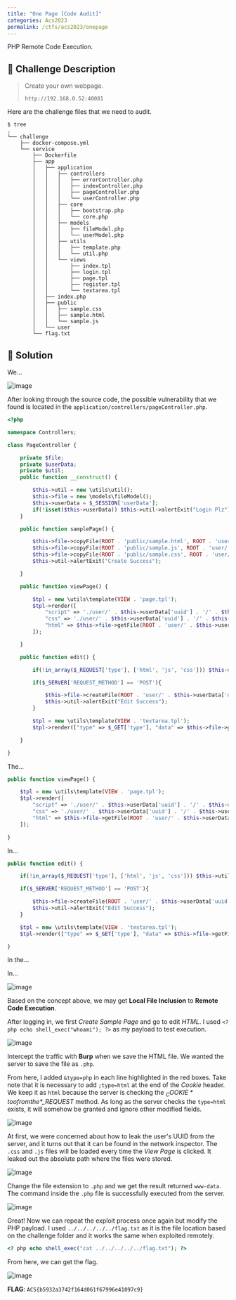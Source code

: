 ```yaml
---
title: "One Page [Code Audit]"
categories: Acs2023
permalink: /ctfs/acs2023/onepage
---
```

PHP Remote Code Execution.

## 📁 Challenge Description

> Create your own webpage.
>
> `http://192.168.0.52:40081`

Here are the challenge files that we need to audit.

```
$ tree
.
└── challenge
    ├── docker-compose.yml
    └── service
        ├── Dockerfile
        ├── app
        │   ├── application
        │   │   ├── controllers
        │   │   │   ├── errorController.php
        │   │   │   ├── indexController.php
        │   │   │   ├── pageController.php
        │   │   │   └── userController.php
        │   │   ├── core
        │   │   │   ├── bootstrap.php
        │   │   │   └── core.php
        │   │   ├── models
        │   │   │   ├── fileModel.php
        │   │   │   └── userModel.php
        │   │   ├── utils
        │   │   │   ├── template.php
        │   │   │   └── util.php
        │   │   └── views
        │   │       ├── index.tpl
        │   │       ├── login.tpl
        │   │       ├── page.tpl
        │   │       ├── register.tpl
        │   │       └── textarea.tpl
        │   ├── index.php
        │   ├── public
        │   │   ├── sample.css
        │   │   ├── sample.html
        │   │   └── sample.js
        │   └── user
        └── flag.txt
```

## 🚩 Solution

We...

![image](https://github.com/pikaroot/pikaroot.github.io/assets/107750005/37ab43ca-c905-48a9-ad4a-7a0b70892e0a)

After looking through the source code, the possible vulnerability that we found is located in the `application/controllers/pageController.php`.

```php
<?php

namespace Controllers;

class PageController {

    private $file;
    private $userData;
    private $util;
    public function __construct() {

        $this->util = new \utils\util();
        $this->file = new \models\fileModel();
        $this->userData = $_SESSION['userData'];
        if(!isset($this->userData)) $this->util->alertExit("Login Plz");
    }

    public function samplePage() {

        $this->file->copyFile(ROOT . 'public/sample.html', ROOT . 'user/' . $this->userData['uuid'] . '/' . $this->userData['uuid'] . '.html');
        $this->file->copyFile(ROOT . 'public/sample.js', ROOT . 'user/' . $this->userData['uuid'] . '/' . $this->userData['uuid'] . '.js');
        $this->file->copyFile(ROOT . 'public/sample.css', ROOT . 'user/' . $this->userData['uuid'] . '/' . $this->userData['uuid'] . '.css');
        $this->util->alertExit("Create Success");

    }

    public function viewPage() {

        $tpl = new \utils\template(VIEW . 'page.tpl');
        $tpl->render([
            "script" => './user/' . $this->userData['uuid'] . '/' . $this->userData['uuid'] . '.js',
            "css" => './user/' . $this->userData['uuid'] . '/' . $this->userData['uuid'] . '.css',
            "html" => $this->file->getFile(ROOT . 'user/' . $this->userData['uuid'] . '/' . $this->userData['uuid'] . '.html')
        ]);

    }

    public function edit() {

        if(!in_array($_REQUEST['type'], ['html', 'js', 'css'])) $this->util->alertExit("Invalid type");

        if($_SERVER['REQUEST_METHOD'] == 'POST'){

            $this->file->createFile(ROOT . 'user/' . $this->userData['uuid'] . '/' . $this->userData['uuid'] . '.' . $_POST['type'], $_POST['data']);
            $this->util->alertExit("Edit Success");
        }

        $tpl = new \utils\template(VIEW . 'textarea.tpl');
        $tpl->render(["type" => $_GET['type'], "data" => $this->file->getFile(ROOT . 'user/' . $this->userData['uuid'] . '/' . $this->userData['uuid'] . '.' . $_GET['type'])]);

    }

}
```

The...

```php
public function viewPage() {

    $tpl = new \utils\template(VIEW . 'page.tpl');
    $tpl->render([
        "script" => './user/' . $this->userData['uuid'] . '/' . $this->userData['uuid'] . '.js',
        "css" => './user/' . $this->userData['uuid'] . '/' . $this->userData['uuid'] . '.css',
        "html" => $this->file->getFile(ROOT . 'user/' . $this->userData['uuid'] . '/' . $this->userData['uuid'] . '.html')
    ]);

}
```

In...

```php
public function edit() {

    if(!in_array($_REQUEST['type'], ['html', 'js', 'css'])) $this->util->alertExit("Invalid type");

    if($_SERVER['REQUEST_METHOD'] == 'POST'){

        $this->file->createFile(ROOT . 'user/' . $this->userData['uuid'] . '/' . $this->userData['uuid'] . '.' . $_POST['type'], $_POST['data']);
        $this->util->alertExit("Edit Success");
    }

    $tpl = new \utils\template(VIEW . 'textarea.tpl');
    $tpl->render(["type" => $_GET['type'], "data" => $this->file->getFile(ROOT . 'user/' . $this->userData['uuid'] . '/' . $this->userData['uuid'] . '.' . $_GET['type'])]);

}
```

In the...

In...

![image](https://github.com/pikaroot/pikaroot.github.io/assets/107750005/9a3fb65f-5d01-46b8-8e82-93c8d314ccfe)

Based on the concept above, we may get **Local File Inclusion** to **Remote Code Execution**.

After logging in, we first *Create Sample Page* and go to edit *HTML*. I used `<? php echo shell_exec("whoami"); ?>` as my payload to test execution.

![image](https://github.com/pikaroot/pikaroot.github.io/assets/107750005/cbe4ba03-ba7e-40ef-ab14-77a2d0db3f89)

Intercept the traffic with **Burp** when we save the HTML file. We wanted the server to save the file as `.php`.

From here, I added `&type=php` in each line highlighted in the red boxes. Take note that it is necessary to add `;type=html` at the end of the *Cookie* header. We keep it as `html` because the server is checking the *$_COOKIE* too from the *$_REQUEST* method. As long as the server checks the `type=html` exists, it will somehow be granted and ignore other modified fields.

![image](https://github.com/pikaroot/pikaroot.github.io/assets/107750005/5f958f07-2729-4e36-9b8e-e3b2e163d612)

At first, we were concerned about how to leak the user's UUID from the server, and it turns out that it can be found in the network inspector. The `.css` and `.js` files will be loaded every time the *View Page* is clicked. It leaked out the absolute path where the files were stored.

![image](https://github.com/pikaroot/pikaroot.github.io/assets/107750005/dccc3581-ca92-4ce4-81a4-9eca8fd0cf52)

Change the file extension to `.php` and we get the result returned `www-data`. The command inside the `.php` file is successfully executed from the server.

![image](https://github.com/pikaroot/pikaroot.github.io/assets/107750005/94624a88-4fc3-4e06-b813-59aa8f2a4b4c)

Great! Now we can repeat the exploit process once again but modify the PHP payload. I used `../../../../../flag.txt` as it is the file location based on the challenge folder and it works the same when exploited remotely.

```php
<? php echo shell_exec("cat ../../../../../flag.txt"); ?>
```

From here, we can get the flag.

![image](https://github.com/pikaroot/pikaroot.github.io/assets/107750005/44d11f3a-2ba5-416a-b9c4-62c6640a5dd9)

**FLAG**: `ACS{b5932a3742f164d061f67996e41097c9}`
